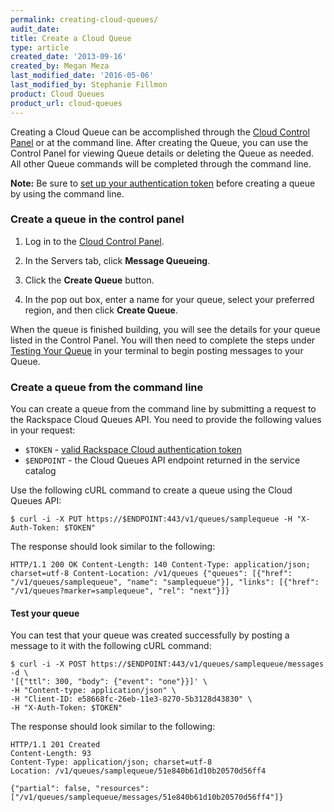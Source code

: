 ```yaml
---
permalink: creating-cloud-queues/
audit_date:
title: Create a Cloud Queue
type: article
created_date: '2013-09-16'
created_by: Megan Meza
last_modified_date: '2016-05-06'
last_modified_by: Stephanie Fillmon
product: Cloud Queues
product_url: cloud-queues
---
```


Creating a Cloud Queue can be accomplished through the [Cloud Control Panel](https://mycloud.rackspace.com) or
at the command line. After creating the Queue, you can use the
Control Panel for viewing Queue details or deleting the Queue as
needed. All other Queue commands will be completed through the command line.

**Note:** Be sure to [set up your authentication token](/support/how-to/cloud-queues-curl-cookbook)
before creating a queue by using the command line.

### Create a queue in the control panel

1. Log in to the [Cloud Control Panel](https://mycloud.rackspace.com).

2. In the Servers tab, click **Message Queueing**.

3. Click the **Create Queue** button.

4. In the pop out box, enter a name for your queue, select your preferred region, and then click **Create Queue**.

When the queue is finished building, you will see the details for your
queue listed in the Control Panel. You will then need to complete the
steps under [Testing Your Queue](/support/how-to/cloud-queues-curl-cookbook)
in your terminal to begin posting messages to your Queue.

### Create a queue from the command line

You can create a queue from the command line by submitting a request to the Rackspace Cloud
Queues API. You need to provide the following values in your request:

-  `$TOKEN` - [valid Rackspace Cloud authentication token](https://docs.rackspace.com/docs/cloud-queues/v1/developer-guide/#document-getting-started/authenticate)
-  `$ENDPOINT` -  the Cloud Queues API endpoint returned in the service catalog

Use the following cURL command to create a queue using the Cloud Queues API:

    $ curl -i -X PUT https://$ENDPOINT:443/v1/queues/samplequeue -H "X-Auth-Token: $TOKEN"

The response should look similar to the following:

    HTTP/1.1 200 OK Content-Length: 140 Content-Type: application/json; charset=utf-8 Content-Location: /v1/queues {"queues": [{"href": "/v1/queues/samplequeue", "name": "samplequeue"}], "links": [{"href": "/v1/queues?marker=samplequeue", "rel": "next"}]}

#### Test your queue

You can test that your queue was created successfully by posting a message to it with the following cURL command:

    $ curl -i -X POST https://$ENDPOINT:443/v1/queues/samplequeue/messages -d \
    '[{"ttl": 300, "body": {"event": "one"}}]' \
    -H "Content-type: application/json" \
    -H "Client-ID: e58668fc-26eb-11e3-8270-5b3128d43830" \
    -H "X-Auth-Token: $TOKEN"

The response should look similar to the following:

    HTTP/1.1 201 Created
    Content-Length: 93
    Content-Type: application/json; charset=utf-8
    Location: /v1/queues/samplequeue/51e840b61d10b20570d56ff4

    {"partial": false, "resources": ["/v1/queues/samplequeue/messages/51e840b61d10b20570d56ff4"]}
